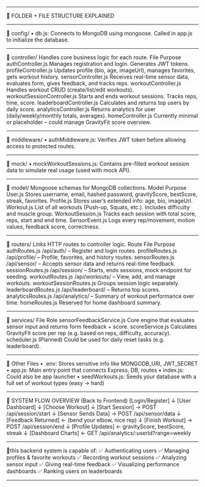 ________________________________________
📂 FOLDER + FILE STRUCTURE EXPLAINED
________________________________________
📁 config/
•	db.js: Connects to MongoDB using mongoose. Called in app.js to initialize the database.
________________________________________
📁 controller/
Handles core business logic for each route.
File	Purpose
authController.js	Manages registration and login. Generates JWT tokens.
profileController.js	Updates profile (bio, age, imageUrl), manages favorites, gets workout history.
sensorController.js	Receives real-time sensor data, evaluates form, gives feedback, and tracks reps.
workoutController.js	Handles workout CRUD (create/list/edit workouts).
workoutSessionController.js	Starts and ends workout sessions. Tracks reps, time, score.
leaderboardController.js	Calculates and returns top users by daily score.
analyticsController.js	Returns analytics for user (daily/weekly/monthly totals, averages).
homeController.js	Currently minimal or placeholder – could manage GravityFit score overview.
________________________________________
📁 middleware/
•	authMiddleware.js: Verifies JWT token before allowing access to protected routes.
________________________________________
📁 mock/
•	mockWorkoutSessions.js: Contains pre-filled workout session data to simulate real usage (used with mock API).
________________________________________
📁 model/
Mongoose schemas for MongoDB collections.
Model	Purpose
User.js	Stores username, email, hashed password, gravityScore, bestScore, streak, favorites.
Profile.js	Stores user’s extended info: age, bio, imageUrl.
Workout.js	List of all workouts (Push-up, Squats, etc.). Includes difficulty and muscle group.
WorkoutSession.js	Tracks each session with total score, reps, start and end time.
SensorEvent.js	Logs every rep/movement, motion values, feedback score, correctness.
________________________________________
📁 routers/
Links HTTP routes to controller logic.
Route File	Purpose
authRoutes.js	/api/auth/ – Register and login routes.
profileRoutes.js	/api/profile/ – Profile, favorites, and history routes.
sensorRoutes.js	/api/sensor/ – Accepts sensor data and returns real-time feedback.
sessionRoutes.js	/api/session/ – Starts, ends sessions, mock endpoint for seeding.
workoutRoutes.js	/api/workouts/ – View, add, and manage workouts.
workoutSessionRoutes.js	Groups session logic separately.
leaderboardRoutes.js	/api/leaderboard/ – Returns top scores.
analyticsRoutes.js	/api/analytics/ – Summary of workout performance over time.
homeRoutes.js	Reserved for home dashboard summary.
________________________________________
📁 services/
File	Role
sensorFeedbackService.js	Core engine that evaluates sensor input and returns form feedback + score.
scoreService.js	Calculates GravityFit score per rep (e.g. based on reps, difficulty, accuracy).
scheduler.js	(Planned) Could be used for daily reset tasks (e.g. leaderboard).
________________________________________
📄 Other Files
•	.env: Stores sensitive info like MONGODB_URI, JWT_SECRET
•	app.js: Main entry point that connects Express, DB, routes
•	index.js: Could also be app launcher
•	seedWorkouts.js: Seeds your database with a full set of workout types (easy → hard)
________________________________________
🔁 SYSTEM FLOW OVERVIEW (Back to Frontend)
[Login/Register]
      ↓
  [User Dashboard]
      ↓
[Choose Workout]
      ↓
[Start Session] → POST /api/session/start
      ↓
[Sensor Sends Data] → POST /api/sensor/data
      ↓
[Feedback Returned] ← (bend your elbow, nice rep)
      ↓
[Finish Workout] → POST /api/session/end
      ↓
[Profile Updates] ← gravityScore, bestScore, streak
      ↓
[Dashboard Charts] ← GET /api/analytics/:userId?range=weekly
________________________________________
🧠this backend system is capable of:
✅ Authenticating users
✅ Managing profiles & favorite workouts
✅ Recording workout sessions
✅ Analyzing sensor input
✅ Giving real-time feedback
✅ Visualizing performance dashboards
✅ Ranking users on leaderboards
________________________________________





